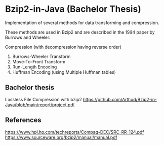 # Bzip2-in-Java (Bachelor Thesis)

Implementation of several methods for data transforming and compression. 

These methods are used in Bzip2 and are described in the 1994 paper by Burrows and Wheeler.

Compression (with decompression having reverse order)
1. Burrows-Wheeler Transform
2. Move-To-Front Transform
3. Run-Length Encoding
4. Huffman Encoding (using Multiple Huffman tables)

## Bachelor thesis
Lossless File Compression with bzip2
https://github.com/Arthod/Bzip2-in-Java/blob/main/report/project.pdf

## References
https://www.hpl.hp.com/techreports/Compaq-DEC/SRC-RR-124.pdf
https://www.sourceware.org/bzip2/manual/manual.pdf

